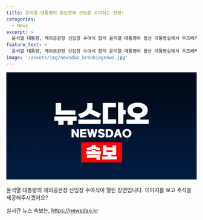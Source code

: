 ```yaml
---
title: 윤석열 대통령이 원도연에 신임장 수여하는 현장!
categories:
  - News
excerpt: >
  윤석열 대통령, 재외공관장 신임장 수여식 참석 윤석열 대통령이 용산 대통령실에서 우즈베키스탄 대사에게 신임장을 수여한 장면이 공개되었다. 대통령은 이 후 기념촬영까지 진행했다. (뉴스1)
feature_text: >
  윤석열 대통령, 재외공관장 신임장 수여식 참석 윤석열 대통령이 용산 대통령실에서 우즈베키스탄 대사에게 신임장을 수여한 장면이 공개되었다. 대통령은 이 후 기념촬영까지 진행했다. (뉴스1)
image: '/assets/img/newsdao_breakingnews.jpg'
---
```


<p><img src="/assets/img/newsdao_breakingnews.jpg" alt="flaretime 속보" /></p>

<p>윤석열 대통령의 재외공관장 신임장 수여식이 열린 장면입니다. 이미지를 보고 주석을 제공해주시겠어요?</p>
실시간 뉴스 속보는, <a href="https://newsdao.kr" rel="dofollow">https://newsdao.kr</a>


